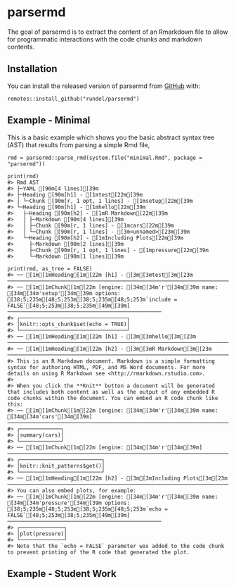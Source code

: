 <!-- README.md is generated from README.Rmd. Please edit that file -->

parsermd
========

<!-- badges: start -->
<!-- badges: end -->

The goal of parsermd is to extract the content of an Rmarkdown file to
allow for programmatic interactions with the code chunks and markdown
contents.

Installation
------------

You can install the released version of parsermd from
[GitHub](https://github.com/rundel/parsermd) with:

    remotes::install_github("rundel/parsermd")

Example - Minimal
-----------------

This is a basic example which shows you the basic abstract syntax tree
(AST) that results from parsing a simple Rmd file,

    rmd = parsermd::parse_rmd(system.file("minimal.Rmd", package = "parsermd"))

    print(rmd)
    #> Rmd AST
    #> ├─YAML [90m[4 lines][39m
    #> ├─Heading [90m[h1] - [1mtest[22m[39m
    #> │ └─Chunk [90m[r, 1 opt, 1 lines] - [1msetup[22m[39m
    #> └─Heading [90m[h1] - [1mhello[22m[39m
    #>   ├─Heading [90m[h2] - [1mR Markdown[22m[39m
    #>   │ ├─Markdown [90m[4 lines][39m
    #>   │ ├─Chunk [90m[r, 1 lines] - [1mcars[22m[39m
    #>   │ └─Chunk [90m[r, 1 lines] - [3m<unnamed>[23m[39m
    #>   └─Heading [90m[h2] - [1mIncluding Plots[22m[39m
    #>     ├─Markdown [90m[2 lines][39m
    #>     ├─Chunk [90m[r, 1 opt, 1 lines] - [1mpressure[22m[39m
    #>     └─Markdown [90m[1 lines][39m

    print(rmd, as_tree = FALSE)
    #> ── [1m[1mHeading[1m[22m [h1] - [3m[3mtest[3m[23m ──────────────────────────────────────────────────────────────────────────────────────────
    #> ── [1m[1mChunk[1m[22m [engine: [34m[34m'r'[34m[39m name: [34m[34m'setup'[34m[39m options: [38;5;235m[48;5;253m[38;5;235m[48;5;253m`include = FALSE`[48;5;253m[38;5;235m[49m[39m] ─────────────────────────────────────────────────
    #> ┌──────────────────────────────────┐
    #> │knitr::opts_chunk$set(echo = TRUE)│
    #> └──────────────────────────────────┘
    #> ── [1m[1mHeading[1m[22m [h1] - [3m[3mhello[3m[23m ─────────────────────────────────────────────────────────────────────────────────────────
    #> ── [1m[1mHeading[1m[22m [h2] - [3m[3mR Markdown[3m[23m ────────────────────────────────────────────────────────────────────────────────────
    #> This is an R Markdown document. Markdown is a simple formatting syntax for authoring HTML, PDF, and MS Word documents. For more details on using R Markdown see <http://rmarkdown.rstudio.com>.
    #> 
    #> When you click the **Knit** button a document will be generated that includes both content as well as the output of any embedded R code chunks within the document. You can embed an R code chunk like this:
    #> ── [1m[1mChunk[1m[22m [engine: [34m[34m'r'[34m[39m name: [34m[34m'cars'[34m[39m] ─────────────────────────────────────────────────────────────────────────────
    #> ┌─────────────┐
    #> │summary(cars)│
    #> └─────────────┘
    #> ── [1m[1mChunk[1m[22m [engine: [34m[34m'r'[34m[39m] ──────────────────────────────────────────────────────────────────────────────────────────
    #> ┌──────────────────────────┐
    #> │knitr::knit_patterns$get()│
    #> └──────────────────────────┘
    #> ── [1m[1mHeading[1m[22m [h2] - [3m[3mIncluding Plots[3m[23m ───────────────────────────────────────────────────────────────────────────────
    #> You can also embed plots, for example:
    #> ── [1m[1mChunk[1m[22m [engine: [34m[34m'r'[34m[39m name: [34m[34m'pressure'[34m[39m options: [38;5;235m[48;5;253m[38;5;235m[48;5;253m`echo = FALSE`[48;5;253m[38;5;235m[49m[39m] ─────────────────────────────────────────────────
    #> ┌──────────────┐
    #> │plot(pressure)│
    #> └──────────────┘
    #> Note that the `echo = FALSE` parameter was added to the code chunk to prevent printing of the R code that generated the plot.

Example - Student Work
----------------------
